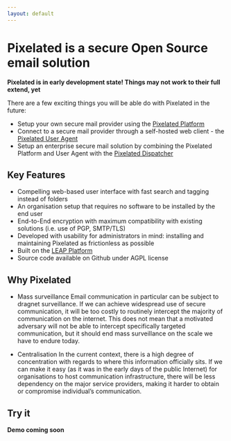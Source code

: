 ```yaml
---
layout: default
--- 
```

      
# Pixelated is a secure Open Source email solution

**Pixelated is in early development state! Things may not work to their full extend, yet**

There are a few exciting things you will be able do with Pixelated in the future:

* Setup your own secure mail provider using the <a href="http://github.com/pixelated-project/pixelated-platform">Pixelated Platform</a>
* Connect to a secure mail provider through a self-hosted web client - the <a href="http://github.com/pixelated-project/pixelated-user-agent">Pixelated User Agent</a>
* Setup an enterprise secure mail solution by combining the Pixelated Platform and User Agent with the <a href="http://github.com/pixelated-project/pixelated-dispatcher">Pixelated Dispatcher</a>


## Key Features
* Compelling web-based user interface with fast search and tagging instead of folders
* An organisation setup that requires no software to be installed by the end user
* End-to-End encryption with maximum compatibility with existing solutions (i.e. use of PGP, SMTP/TLS)
* Developed with usability for administrators in mind: installing and maintaining Pixelated as frictionless as possible
* Built on the <a href="https://leap.se">LEAP Platform</a>
* Source code available on Github under AGPL license

## Why Pixelated
* Mass surveillance
Email communication in particular can be subject to dragnet surveillance. If we can achieve widespread use of secure communication, it will be too costly to routinely intercept the majority of communication on the internet. This does not mean that a motivated adversary will not be able to intercept specifically targeted communication, but it should end mass surveillance on the scale we have to endure today.

* Centralisation
In the current context, there is a high degree of concentration with regards to where this information officially sits. If we can make it easy (as it was in the early days of the public Internet) for organisations to host communication infrastructure, there will be less dependency on the major service providers, making it harder to obtain or compromise individual’s communication.


## Try it

**Demo coming soon**
  
    


